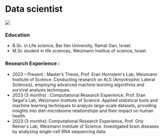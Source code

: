 
# Data scientist 
![](https://miro.medium.com/v2/resize:fit:828/format:webp/0*POjH5vv_7t8s8loG)

### Education
- B.Sc. in Life science, Bar Ilan University, Ramat Gan, Israel.
- M.Sc student in life sciences, Weizmann Institue of science, Israel.
 
### Research Experience :
- 2023 – Present : Master’s Thesis, Prof. Eran Hornstein's Lab, Weizmann Institute of Science .Conducting research on ALS (Amyotrophic Lateral Sclerosis), employing advanced machine learning algorithms and survival analysis techniques.
- 2023 (3 months) : Computational Research Experience, Prof. Eran Segal's Lab, Weizmann Institute of Science .Applied statistical tools and machine learning techniques to analyze large-scale datasets, providing insights into diet-microbiome relationships and their impact on human health.
- 2023 (3 months): Computational Research Experience, Prof. Orly Reiner's Lab, Weizmann Institute of Science. Investigated brain diseases by analyzing single-cell RNA sequencing data.



